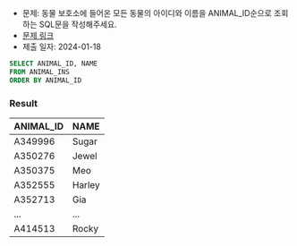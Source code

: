 - 문제: 동물 보호소에 들어온 모든 동물의 아이디와 이름을 ANIMAL_ID순으로 조회하는 SQL문을 작성해주세요.
- [문제 링크](https://school.programmers.co.kr/learn/courses/30/lessons/59403)
- 제출 일자: 2024-01-18

```sql
SELECT ANIMAL_ID, NAME
FROM ANIMAL_INS
ORDER BY ANIMAL_ID
```

### Result

| ANIMAL_ID | NAME   |
| :-------- | :----- |
| A349996   | Sugar  |
| A350276   | Jewel  |
| A350375   | Meo    |
| A352555   | Harley |
| A352713   | Gia    |
| ...       | ...    |
| A414513   | Rocky  |
